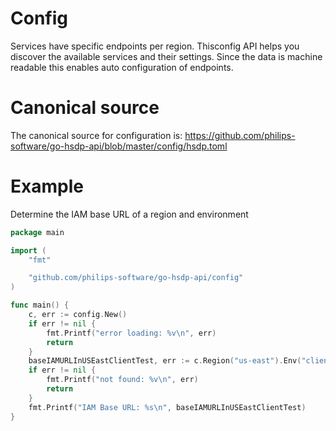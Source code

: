 # Config
Services have specific endpoints per region. Thisconfig API helps you
discover the available services and their settings. Since the data is
machine readable this enables auto configuration of endpoints.

# Canonical source
The canonical source for configuration is:
https://github.com/philips-software/go-hsdp-api/blob/master/config/hsdp.toml

# Example
Determine the IAM base URL of a region and environment

```go
package main

import (
	"fmt"

	"github.com/philips-software/go-hsdp-api/config"
)

func main() {
	c, err := config.New()
	if err != nil {
		fmt.Printf("error loading: %v\n", err)
		return
	}
	baseIAMURLInUSEastClientTest, err := c.Region("us-east").Env("client-test").Service("iam").String("iam_url")
	if err != nil {
		fmt.Printf("not found: %v\n", err)
		return
	}
	fmt.Printf("IAM Base URL: %s\n", baseIAMURLInUSEastClientTest)
}
```

